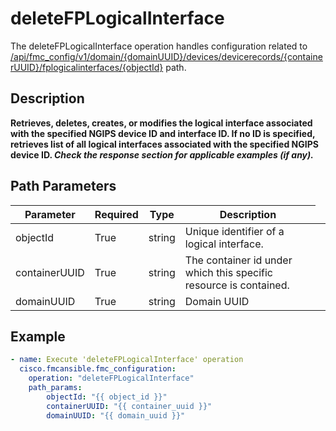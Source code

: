 # deleteFPLogicalInterface

The deleteFPLogicalInterface operation handles configuration related to [/api/fmc_config/v1/domain/{domainUUID}/devices/devicerecords/{containerUUID}/fplogicalinterfaces/{objectId}](/paths//api/fmc_config/v1/domain/{domain_uuid}/devices/devicerecords/{container_uuid}/fplogicalinterfaces/{object_id}.md) path.&nbsp;
## Description
**Retrieves, deletes, creates, or modifies the logical interface associated with the specified NGIPS device ID and interface ID. If no ID is specified, retrieves list of all logical interfaces associated with the specified NGIPS device ID. _Check the response section for applicable examples (if any)._**

## Path Parameters
| Parameter | Required | Type | Description |
| --------- | -------- | ---- | ----------- |
| objectId | True | string <td colspan=3> Unique identifier of a logical interface. |
| containerUUID | True | string <td colspan=3> The container id under which this specific resource is contained. |
| domainUUID | True | string <td colspan=3> Domain UUID |

## Example
```yaml
- name: Execute 'deleteFPLogicalInterface' operation
  cisco.fmcansible.fmc_configuration:
    operation: "deleteFPLogicalInterface"
    path_params:
        objectId: "{{ object_id }}"
        containerUUID: "{{ container_uuid }}"
        domainUUID: "{{ domain_uuid }}"

```